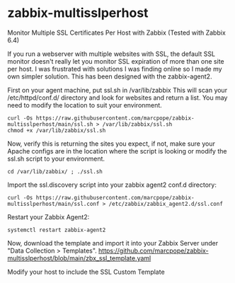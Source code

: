 # zabbix-multisslperhost
Monitor Multiple SSL Certificates Per Host with Zabbix (Tested with Zabbix 6.4)

If you run a webserver with multiple websites with SSL, the default SSL monitor doesn't really let you monitor SSL expiration of more than one site per host. I was frustrated with solutions I was finding online so I made my own simpler solution. This has been designed with the zabbix-agent2.

First on your agent machine, put ssl.sh in /var/lib/zabbix This will scan your /etc/httpd/conf.d/ directory and look for <ServerName xyz.com:443> websites and return a list. You may need to modify the location to suit your environment.
```
curl -Os https://raw.githubusercontent.com/marcpope/zabbix-multisslperhost/main/ssl.sh > /var/lib/zabbix/ssl.sh
chmod +x /var/lib/zabbix/ssl.sh
```
Now, verify this is returning the sites you expect, if not, make sure your Apache configs are in the location where the script is looking or modify the ssl.sh script to your environment. 
```
cd /var/lib/zabbix/ ; ./ssl.sh
```
Import the ssl.discovery script into your zabbix agent2 conf.d directory:
```
curl -Os https://raw.githubusercontent.com/marcpope/zabbix-multisslperhost/main/ssl.conf > /etc/zabbix/zabbix_agent2.d/ssl.conf
```
Restart your Zabbix Agent2:
```
systemctl restart zabbix-agent2
```

Now, download the template and import it into your Zabbix Server under "Data Collection > Templates".
https://github.com/marcpope/zabbix-multisslperhost/blob/main/zbx_ssl_template.yaml

Modify your host to include the SSL Custom Template


